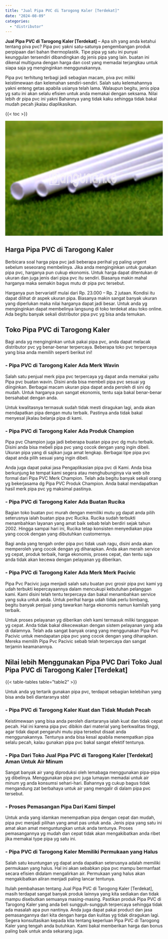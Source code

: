 ```yaml
---
title: "Jual Pipa PVC di Tarogong Kaler [Terdekat]"
date: "2024-08-09"
categories: 
  - "distributor"
---
```


**Jual Pipa PVC di Tarogong Kaler \[Terdekat\]** – Apa sih yang anda ketahui tentang piva pvc? Pipa pvc yakni satu-satunya pengembangan produk perpipaan dari bahan thermoplastik. Tipe pipa yg satu ini punyai keunggulan tersendiri dibandingkan dg jenis pipa yang lain. buatan ini dikenal multiguna dengan harga dan cost yang memadai terjangkau untuk siapa saja yg menginginkan menggunakannya.

Pipa pvc terhitung terbagi jadi sebagian macam, piva pvc miliki keistimewaan dan kelemahan sendiri-sendiri. Salah satu kelemahannya yakni enteng getas apabila usianya telah lama. Walaupun begitu, jenis pipa yg satu ini akan selalu efisien untuk anda memakai dengan seksama. Nilai lebih dr pipa pvc ini yakni Bahannya yang tidak kaku sehingga tidak bakal mudah pecah jikalau diaplikasikan.

{{< toc >}}

![Jual Pipa PVC di Tarogong Kaler [Terdekat]](/images/jaul-pipa-pvc-55.png)

## Harga Pipa PVC di Tarogong Kaler

Berbicara soal harga pipa pvc jadi beberapa perihal yg paling urgent sebelum seseorang membelinya. Jika anda menginginkan untuk gunakan pipa pvc, harganya pun cukup ekonomis. Untuk harga dapat ditentukan dr ukuran dan juga jenis dari pipa pvc itu sendiri. Biasanya makin mahal harganya maka semakin bagus mutu dr pipa pvc tersebut.

Harganya pun bervariatif mulai dari Rp. 23.000 – Rp. 2 jutaan. Kondisi itu dapat dilihat dr aspek ukuran pipa. Biasanya makin sangat banyak ukuran yang diperlukan maka nilai harganya dapat jadi besar. Untuk anda yg menginginkan dapat membelinya langsung di toko terdekat atau toko online. Ada begitu banyak sekali distributor pipa pvc yg bisa anda temukan.

## Toko Pipa PVC di Tarogong Kaler

Bagi anda yg menginginkan untuk pakai pipa pvc, anda dapat melacak distributor pvc yg benar-benar terpercaya. Beberapa toko pvc terpercaya yang bisa anda memilih seperti berikut ini!

### \- Pipa PVC di Tarogong Kaler Ada Merk Wavin

Salah satu penjual merk pipa pvc terpercaya yg dapat anda memakai yaitu Pipa pvc buatan wavin. Disini anda bisa membeli pipa pvc sesuai yg diinginkan. Berbagai macam ukuran pipa dapat anda peroleh di sini dg mudah. Untuk harganya pun sangat ekonomis, tentu saja bakal benar-benar bersahabat dengan anda.

Untuk kwalitasnya termasuk sudah tidak mesti diragukan lagi, anda akan mendapatkan pipa dengan mutu terbaik. Pastinya anda tidak bakal menyesal jikalau belanja pipa di kami.

### \- Pipa PVC di Tarogong Kaler Ada Produk Champion

Pipa pvc Champion juga jadi beberapa buatan pipa pvc dg mutu terbaik. Disini anda bisa mebeli pipa pvc yang cocok dengan yang ingin dibeli. Ukuran pipa yang di sajikan juga amat lengkap. Berbagai tipe pipa pvc dapat anda pilih sesuai yang ingin dibeli.

Anda juga dapat pakai jasa Pengaplikasian pipa pvc di Kami. Anda bisa berkunjung ke tempat kami segera atau menghubunginya via web site formal dari Pipa PVC Merk Champion. Telah ada begitu banyak sekali orang yg bekerjasama dg Pipa PVC Produk Champion. Anda bakal mendapatkan hasil merk pipa pvc yg maksimal pastinya.

### \- Pipa PVC di Tarogong Kaler Ada Buatan Rucika

Bagian toko buatan pvc murah dengan memiliki mutu yg dapat anda pilih seterusnya ialah buatan pipa pvc Rucika. Rucika sudah terbukti menambahkan layanan yang amat baik sebab telah berdiri sejak tahun 2002. Hingga sampai hari ini, Rucika tetap konsisten menyediakan pipa yang cocok dengan yang dibutuhkan customernya.

Bagi anda yang tengah order pipa pvc tidak usah ragu, disini anda akan memperoleh yang cocok dengan yg diharapkan. Anda akan meraih service yg cepat, produk terbaik, harga ekonomis, proses cepat, dan tentu saja anda tidak akan kecewa dengan pelayanan yg diberikan.

### \- Pipa PVC di Tarogong Kaler Ada Merk Merk Pacivic

Pipa Pvc Pacivic juga menjadi salah satu buatan pvc grosir pipa pvc kami yg udah terbukti kepercayaannya dalam mencukupi kebutuhan pelanggan kami. Kami disini telah tentu terpercaya dan bakal menambahkan service yang suka untuk anda. Untuk perihal harga udah tidak perlu bimbang, begitu banyak penjual yang tawarkan harga ekonomis namun kamilah yang terbaik.

Untuk proses pelayanan yg diberikan oleh kami termasuk miliki tanggapan yg cepat. Anda tidak bakal dikecewakan dengan sistem pelayanan yang ada di dalamnya. Telah ada sangat banyak orang yang menggunakan Pipa Pvc Pacivic untuk mendapatan pipa pvc yang cocok dengan yang diharapkan. Mereka memilih Pipa Pvc Pacivic sebab telah terpercaya dan sangat terjamin keamanannya.

## Nilai lebih Menggunakan Pipa PVC Dari Toko Jual Pipa PVC di Tarogong Kaler \[Terdekat\]

{{< table-tables table="table2" >}}

Untuk anda yg tertarik gunakan pipa pvc, terdapat sebagian kelebihan yang bisa anda beli diantaranya sbb!

### \- Pipa PVC di Tarogong Kaler Kuat dan Tidak Mudah Pecah

Keistimewaan yang bisa anda peroleh diantaranya ialah kuat dan tidak cepat pecah. Hal ini karena pipa pvc dibikin dari material yang berkwalitas tinggi, agar tidak dapat pengaruhi mutu pipa tersebut disaat anda menggunakannya. Tentunya anda bisa kesal apabila menempatkan pipa selalu pecah, kalau gunakan pipa pvc bakal sangat efektif tentunya.

### \- Pipa Dari Toko Jual Pipa PVC di Tarogong Kaler \[Terdekat\] Aman Untuk Air Minum

Sangat banyak air yang diproduksi oleh lemabaga menggunakan pipa-pipa yg dibelinya. Menggunakan pipa pvc juga lumayan memadai untuk air minum yg anda konsumsi sehari-hari. Bahannya yg cukup bagus tidak mengandung zat berbahaya untuk air yang mengalir di dalam pipa pvc tersebut.

### \- Proses Pemasangan Pipa Dari Kami Simpel

Untuk anda yang idamkan menempatkan pipa dengan cepat dan mudah, pipa pvc menjadi pilihan yang amat pas untuk anda. Jenis pipa yang satu ini amat akan amat menguntungkan untuk anda tentunya. Proses pemasangannya yg mudah dan cepat tidak akan mengakibatkan anda ribet jika memakai type pipa yg satu ini.

### \- Pipa PVC di Tarogong Kaler Memiliki Permukaan yang Halus

Salah satu keuntungan yg dapat anda dapatkan seterusnya adalah memiliki permukaan yang halus. Hal ini akan sebabkan pipa pvc mampu bermanfaat secara efisien didalam mengalirkan air. Permukaan yang halus akan mengakibatkan aliran menjadi paling lancar tentunya.

Itulah pembahasan tentang Jual Pipa PVC di Tarogong Kaler \[Terdekat\], masih terdapat sangat banyak produk lainnya yang kita sediakan dan tidak mampu disebutkan semuanya masing-masing. Pastikan produk Pipa PVC di Tarogong Kaler yang anda beli sungguh-sungguh terpercaya sehingga tidak ada masalah apa pun nantinya. Anda juga dapat pakai product dan jasa pemasangannya dari kita dengan harga dan kulitas yg tidak diragukan lagi. Segera konsultasikan kepada kita tentang keperluan Pipa PVC di Tarogong Kaler yang tengah anda butuhkan. Kami bakal memberikan harga dan bonus paling baik untuk anda sekarang juga.
